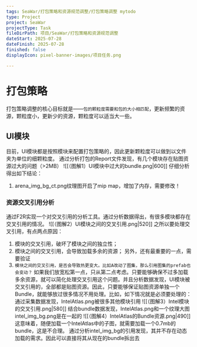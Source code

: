 ```yaml
---
tags: SeaWar/打包策略和资源规范调整/打包策略调整 mytodo
type: Project
project: SeaWar
projectType: Task
fileDirPath: 项目/SeaWar/打包策略和资源规范调整
dateStart: 2025-07-28
dateFinish: 2025-07-28
finished: false
displayIcon: pixel-banner-images/项目任务.png

---
```

# 打包策略
打包策略调整的核心目标就是——`包的颗粒度需要和包的大小相匹配`，更新频繁的资源，颗粒度小，更新少的资源，颗粒度可以适当大一些。
## UI模块
目前，UI模块都是按照模块来配置打包策略的，因此更新颗粒度可以做到以文件夹为单位的细颗粒度。
通过分析打包的Report文件发现，有几个模块存在贴图资源过大的问题（>2MB）
![[（图解1）UI模块中过大的bundle.png|600]]
仔细分析得出如下结论：
1. arena_img_bg_ct.png纹理图开启了mip map，增加了内存，需要修改！
### 资源交叉引用分析
通过F2R实现一个对交叉引用的分析工具。通过分析数据得出，有很多模块都存在交叉引用的情况。
![[（图解2）UI模块之间的交叉引用.png|520]]
之所以要处理交叉引用，有点两点原因：
1. 模块的交叉引用，破坏了模块之间的独立性；
2. 模块之间的交叉引用，会导致加载多余的资源；
另外，还有最重要的一点，需要验证
3. `模块之间的交叉引用，是否会导致热更变大。比如A改动了图集，那么引用图集的prefab也会变动？`
如果我们放宽松第一点，只从第二点考虑。只要能够确保不过多加载多余资源，就可以简化处理交叉引用这个问题。并且分析数据发现，UI模块被交叉引用的，全部都是贴图资源。因此，只要能够保证贴图资源单独一个Bundle，就能够放过很多情况不用处理。比如，如下情况就是必须要处理的：
通过采集数据发现，IntelAtlas.png被很多其他模块引用
![[（图解3）Intel模块的交叉引用.png|580]]
结合bundle数据发现，IntelAtlas.png和一个纹理大图intel_img_bg.png是在一起的
![[（图解4）IntelAtlas的Bundle资源.png|490]]
这意味着，随便加载一个IntelAtlas中的子图，就需要加载一个0.7mb的bundle，这是不合理。
通过分析intel_img_bg的引用发现，其并不存在动态加载的需求。因此可以直接将其从现在的bundle拆出去




